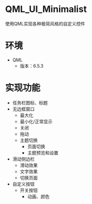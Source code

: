 # QML_UI_Minimalist

使用QML实现各种极简风格的自定义控件

# 环境

+ QML
  + 版本：6.5.3

# 实现功能

+ 任务栏图标、标题
+ 无边框窗口
  + 最大化
  + 最小化/正常显示
  + 关闭
  + 拖动
  + 主题切换
    + 页面切换
    + 主题预览和设置
+ 滑动侧边栏
  + 滑动效果
  + 文字效果
  + 切换页面
+ 自定义按钮
  + 开关按钮
    + 动画、颜色
